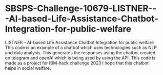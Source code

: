 # SBSPS-Challenge-10679-LISTNER---AI-based-Life-Assistance-Chatbot-Integration-for-public-welfare
LISTNER - AI-based Life Assistance Chatbot Integration for public welfare
This code is an example of a chatbot which uses technologies such as NLP and data analysis.
This generates the responses using the chatbot created on telegram and openAI which is being used by using the API.
This code is made as a project for IBM-hack challenge 2023
I hope that this chatbot helps in social welfare.
